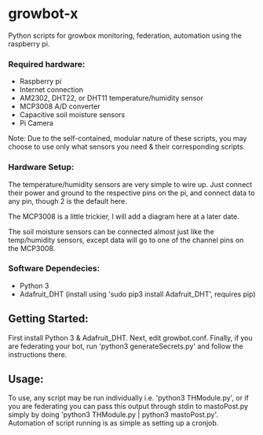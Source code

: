 # growbot-x
Python scripts for growbox monitoring, federation, automation using the raspberry pi.

### Required hardware:
- Raspberry pi
- Internet connection
- AM2302, DHT22, or DHT11 temperature/humidity sensor 
- MCP3008 A/D converter
- Capacitive soil moisture sensors
- Pi Camera

Note: Due to the self-contained, modular nature of these scripts, you may choose to use only what sensors you need & their corresponding scripts.

### Hardware Setup:
The temperature/humidity sensors are very simple to wire up. Just connect their power and ground to the respective pins on the pi, and connect data to any pin, though 2 is the default here.

The MCP3008 is a little trickier, I will add a diagram here at a later date.

The soil moisture sensors can be connected almost just like the temp/humidity sensors, except data will go to one of the channel pins on the MCP3008.

### Software Dependecies:
- Python 3
- Adafruit_DHT (install using 'sudo pip3 install Adafruit_DHT', requires pip)

## Getting Started:
First install Python 3 & Adafruit_DHT. Next, edit growbot.conf. Finally, if you are federating your bot, run 'python3 generateSecrets.py' and follow the instructions there.

## Usage:
To use, any script may be run individually i.e. 'python3 THModule.py', or if you are federating you can pass this output through stdin to mastoPost.py simply by doing 'python3 THModule.py | python3 mastoPost.py'. Automation of script running is as simple as setting up a cronjob.
